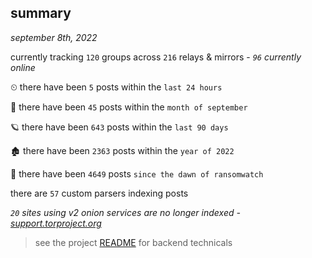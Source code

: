 
## summary
_september 8th, 2022_

currently tracking `120` groups across `216` relays & mirrors - _`96` currently online_

⏲ there have been `5` posts within the `last 24 hours`

🦈 there have been `45` posts within the `month of september`

🪐 there have been `643` posts within the `last 90 days`

🏚 there have been `2363` posts within the `year of 2022`

🦕 there have been `4649` posts `since the dawn of ransomwatch`

there are `57` custom parsers indexing posts

_`20` sites using v2 onion services are no longer indexed - [support.torproject.org](https://support.torproject.org/onionservices/v2-deprecation/)_

> see the project [README](https://github.com/joshhighet/ransomwatch#ransomwatch--) for backend technicals

